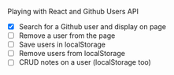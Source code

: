 Playing with React and Github Users API

- [x] Search for a Github user and display on page
- [ ] Remove a user from the page
- [ ] Save users in localStorage
- [ ] Remove users from localStorage
- [ ] CRUD notes on a user (localStorage too)